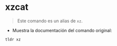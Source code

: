 # xzcat

> Este comando es un alias de `xz`.

- Muestra la documentación del comando original:

`tldr xz`
